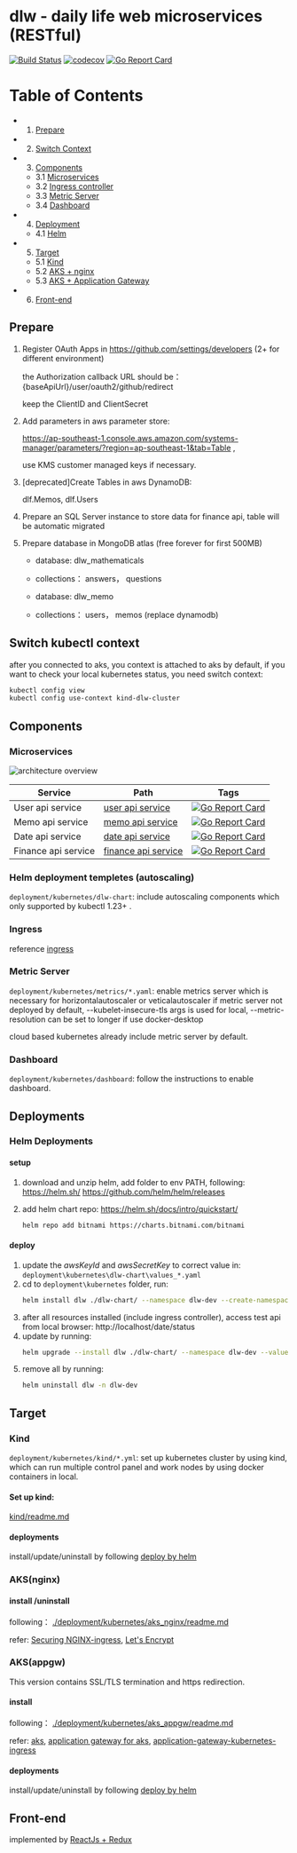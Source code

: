 # dlw - daily life web microservices (RESTful)

[![Build Status](https://github.com/FelixAnna/web-service-dlw/workflows/Run%20Tests/badge.svg?branch=master)](https://github.com/FelixAnna/web-service-dlw/actions?query=branch%3Amaster)
[![codecov](https://codecov.io/gh/FelixAnna/web-service-dlw/branch/master/graph/badge.svg)](https://codecov.io/gh/FelixAnna/web-service-dlw)
[![Go Report Card](https://goreportcard.com/badge/github.com/FelixAnna/web-service-dlw/common)](https://goreportcard.com/report/github.com/FelixAnna/web-service-dlw/common)

# Table of Contents

- 1. [Prepare](#prepare)
- 2. [Switch Context](#switch-kubectl-context)

- 3. [Components](#components)
    - 3.1 [Microservices](#microservices)
    - 3.2 [Ingress controller](#ingress)
    - 3.3 [Metric Server](#metric-server)
    - 3.4 [Dashboard](#dashboard)

- 4. [Deployment](#deployments)
    - 4.1 [Helm](#helm-deployments)

- 5. [Target](#target)
    - 5.1 [Kind](#kind)
    - 5.2 [AKS + nginx](#aksnginx)
	- 5.3 [AKS + Application Gateway](#aksappgw)
    
- 6. [Front-end](#front-end)

## Prepare 
1. Register OAuth Apps in https://github.com/settings/developers (2+ for different environment)
   
   the Authorization callback URL should be： {baseApiUrl}/user/oauth2/github/redirect
   
   keep the ClientID and ClientSecret

2. Add parameters in aws parameter store: 
   
   https://ap-southeast-1.console.aws.amazon.com/systems-manager/parameters/?region=ap-southeast-1&tab=Table , 
   
   use KMS customer managed keys if necessary.

3. [deprecated]Create Tables in aws DynamoDB:

   dlf.Memos, dlf.Users
   
4. Prepare an SQL Server instance to store data for finance api, table will be automatic migrated

5. Prepare database in MongoDB atlas (free forever for first 500MB)
	
	* database: dlw_mathematicals
	* collections： answers， questions

	* database: dlw_memo
	* collections： users， memos (replace dynamodb)

## Switch kubectl context

after you connected to aks, you context is attached to aks by default, if you want to check your local kubernetes status, you need switch context:

```bash
kubectl config view
kubectl config use-context kind-dlw-cluster
```

## Components
### Microservices
![architecture overview](design.png)

Service | Path | Tags
--- | --- | ---
User api service | [user api service](/user-api/readme.md) | [![Go Report Card](https://goreportcard.com/badge/github.com/FelixAnna/web-service-dlw/user-api)](https://goreportcard.com/report/github.com/FelixAnna/web-service-dlw/user-api)
Memo api service | [memo api service](/memo-api/readme.md) | [![Go Report Card](https://goreportcard.com/badge/github.com/FelixAnna/web-service-dlw/memo-api)](https://goreportcard.com/report/github.com/FelixAnna/web-service-dlw/memo-api)
Date api service | [date api service](/date-api/readme.md) | [![Go Report Card](https://goreportcard.com/badge/github.com/FelixAnna/web-service-dlw/date-api)](https://goreportcard.com/report/github.com/FelixAnna/web-service-dlw/date-api)
Finance api service | [finance api service](/finance-api/readme.md) | [![Go Report Card](https://goreportcard.com/badge/github.com/FelixAnna/web-service-dlw/finance-api)](https://goreportcard.com/report/github.com/FelixAnna/web-service-dlw/finance-api)

### Helm deployment templetes (autoscaling)

`deployment/kubernetes/dlw-chart`: include autoscaling components which only supported by kubectl 1.23+ .

### Ingress
reference [ingress](./deployment/kubernetes/ingress/readme.md)


### Metric Server
`deployment/kubernetes/metrics/*.yaml`: enable metrics server which is necessary for horizontalautoscaler or veticalautoscaler if metric server not deployed by default, --kubelet-insecure-tls args is used for local, --metric-resolution can be set to longer if use docker-desktop

cloud based kubernetes already include metric server by default.

### Dashboard
`deployment/kubernetes/dashboard`: follow the instructions to enable dashboard.

## Deployments
### Helm Deployments

#### setup
1. download and unzip helm, add folder to env PATH, following: https://helm.sh/   https://github.com/helm/helm/releases

2. add helm chart repo: https://helm.sh/docs/intro/quickstart/
	```bash
	helm repo add bitnami https://charts.bitnami.com/bitnami
	```
#### deploy
1. update the *awsKeyId* and *awsSecretKey* to correct value in: `deployment\kubernetes\dlw-chart\values_*.yaml`
2. cd to `deployment\kubernetes` folder, run:
	```bash
	helm install dlw ./dlw-chart/ --namespace dlw-dev --create-namespace  --values ./dlw-chart/values_*.yaml
	```
3. after all resources installed (include ingress controller), access test api from local browser: http://localhost/date/status
4. update by running:
	```bash
	helm upgrade --install dlw ./dlw-chart/ --namespace dlw-dev --values ./dlw-chart/values_*.yaml
	```
5. remove all by running:
	```bash
	helm uninstall dlw -n dlw-dev
	```

## Target

### Kind
`deployment/kubernetes/kind/*.yml`: set up kubernetes cluster by using kind, which can run multiple control panel and work nodes by using docker containers in local.

#### Set up kind: 
[kind/readme.md](deployment/kubernetes/kind/readme.md)

#### deployments
install/update/uninstall by following [deploy by helm](#helm-deployments)

### AKS(nginx)
#### install /uninstall
following： [./deployment/kubernetes/aks_nginx/readme.md](./deployment/kubernetes/aks_nginx/readme.md)

refer: [Securing NGINX-ingress](https://cert-manager.io/v0.14-docs/tutorials/acme/ingress/), [Let's Encrypt](https://letsencrypt.org/)

### AKS(appgw)

This version contains SSL/TLS termination and https redirection.

#### install
following： [./deployment/kubernetes/aks_appgw/readme.md](./deployment/kubernetes/aks_appgw/readme.md)

 refer: [aks](https://docs.microsoft.com/en-us/cli/azure/aks?view=azure-cli-latest#az-aks-create), [application gateway for aks](https://docs.microsoft.com/en-us/azure/application-gateway/tutorial-ingress-controller-add-on-existing#code-try-2),
 [application-gateway-kubernetes-ingress](https://azure.github.io/application-gateway-kubernetes-ingress)

#### deployments
install/update/uninstall by following [deploy by helm](#helm-deployments)

## Front-end
implemented by [ReactJs + Redux](https://github.com/FelixAnna/keep-hands-on/tree/master/important/dlw-app)
